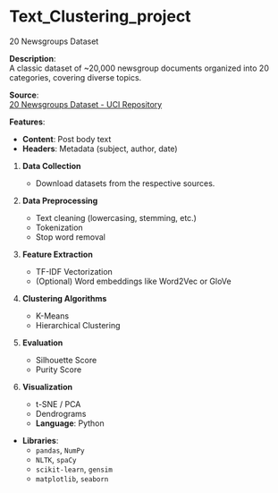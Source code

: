 # Text_Clustering_project
 20 Newsgroups Dataset

**Description**:  
A classic dataset of ~20,000 newsgroup documents organized into 20 categories, covering diverse topics.

**Source**:  
[20 Newsgroups Dataset - UCI Repository](https://archive.ics.uci.edu/ml/datasets/Twenty+Newsgroups)

**Features**:
- **Content**: Post body text
- **Headers**: Metadata (subject, author, date)
1. **Data Collection**  
   - Download datasets from the respective sources.

2. **Data Preprocessing**  
   - Text cleaning (lowercasing, stemming, etc.)  
   - Tokenization  
   - Stop word removal

3. **Feature Extraction**  
   - TF-IDF Vectorization  
   - (Optional) Word embeddings like Word2Vec or GloVe

4. **Clustering Algorithms**  
   - K-Means  
   - Hierarchical Clustering
5. **Evaluation**  
   - Silhouette Score  
   - Purity Score

6. **Visualization**  
   - t-SNE / PCA
   - Dendrograms
   - **Language**: Python  
- **Libraries**:  
  - `pandas`, `NumPy`  
  - `NLTK`, `spaCy`  
  - `scikit-learn`, `gensim`  
  - `matplotlib`, `seaborn`
